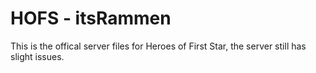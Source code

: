 # HOFS - itsRammen

This is the offical server files for Heroes of First Star, the server still has slight issues.

